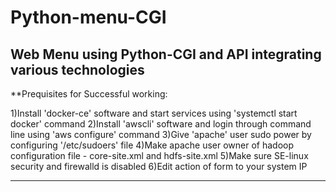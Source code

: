 # Python-menu-CGI
Web Menu using Python-CGI and API integrating various technologies
--------------
**Prequisites for Successful working:

1)Install 'docker-ce' software and start services using 'systemctl start docker' command
2)Install 'awscli' software and login through command line using 'aws configure' command
3)Give 'apache' user sudo power by configuring '/etc/sudoers' file
4)Make apache user owner of hadoop configuration file - core-site.xml and hdfs-site.xml
5)Make sure SE-linux security and firewalld is disabled
6)Edit action of form to your system IP

--------------

